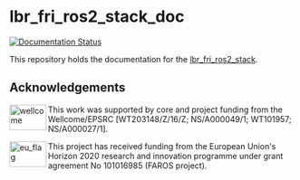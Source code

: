 # lbr_fri_ros2_stack_doc
[![Documentation Status](https://readthedocs.org/projects/lbr-fri-ros2-stack-doc/badge/?version=rolling)](https://lbr-fri-ros2-stack-doc.readthedocs.io/en/rolling/?badge=rolling)

This repository holds the documentation for the [lbr_fri_ros2_stack](https://github.com/KCL-BMEIS/lbr_fri_ros2_stack).

## Acknowledgements
<img src="https://www.kcl.ac.uk/newimages/Wellcome-EPSRC-Centre-medical-engineering-logo.xa827df3f.JPG?f=webp" alt="wellcome" height="45" width="65" align="left">

This work was supported by core and project funding from the Wellcome/EPSRC [WT203148/Z/16/Z; NS/A000049/1; WT101957; NS/A000027/1]. 

<img src="https://upload.wikimedia.org/wikipedia/commons/thumb/b/b7/Flag_of_Europe.svg/1920px-Flag_of_Europe.svg.png" alt="eu_flag" height="45" width="65" align="left" >

This project has received funding from the European Union's Horizon 2020 research and innovation programme under grant agreement No 101016985 (FAROS project).
